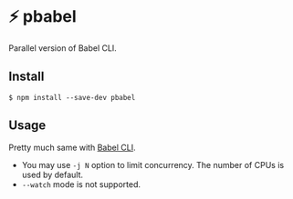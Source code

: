 # ⚡️ pbabel

Parallel version of Babel CLI.


## Install

```
$ npm install --save-dev pbabel
```

## Usage

Pretty much same with [Babel CLI](http://babeljs.io/docs/usage/cli/).

* You may use `-j N` option to limit concurrency. The number of CPUs is used by default.
* `--watch` mode is not supported.
